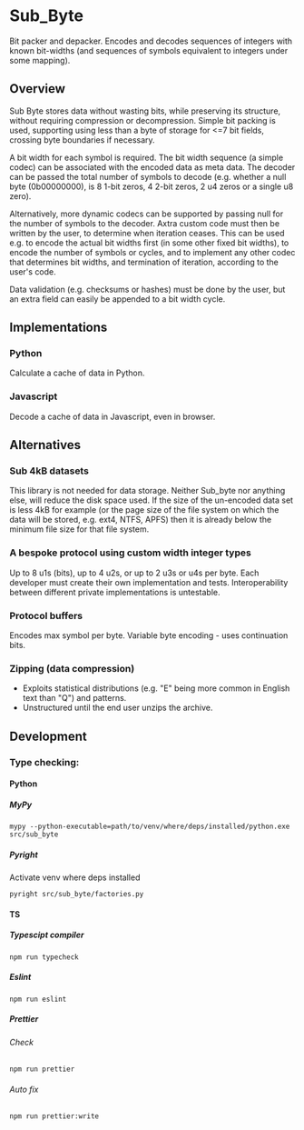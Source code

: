 # Sub_Byte

Bit packer and depacker.  Encodes and decodes sequences of integers with known bit-widths (and sequences of symbols equivalent to integers under some mapping).

## Overview

Sub Byte stores data without wasting bits, while preserving its structure, without requiring compression or decompression.  Simple bit packing is used, supporting using less than a byte of storage for <=7 bit fields, crossing byte 
boundaries if necessary.

A bit width for each symbol is required.  The bit width sequence (a simple codec) can be associated with the encoded data as meta data.  The decoder can be passed the total number of symbols to decode (e.g. whether a null byte (0b00000000), is 8 1-bit zeros, 4 2-bit zeros, 2 u4 zeros or a single u8 zero).  

Alternatively, more dynamic codecs can be supported by passing null for the number of symbols to the decoder.  Axtra custom code 
must then be written by the user, to determine when iteration ceases.  This can be used e.g. to encode the actual bit widths first (in some other fixed bit widths), to encode the number of symbols or cycles, and to implement any other codec that determines bit widths, and termination of iteration, according to the user's code.

Data validation (e.g. checksums or hashes) must be done by the user, but an extra field can easily be appended to a bit width cycle.

## Implementations

### Python
Calculate a cache of data in Python.

### Javascript
Decode a cache of data in Javascript, even in browser.

## Alternatives

### Sub 4kB datasets
This library is not needed for data storage.  Neither Sub_byte nor anything else, will reduce the disk space used.
If the size of the un-encoded data set is less 4kB for example (or the page size of the file system on which the data will be stored, e.g. ext4, NTFS, APFS) then it is already below the minimum file size for that file system. 

### A bespoke protocol using custom width integer types

Up to 8 u1s (bits), up to 4 u2s, or up to 2 u3s or u4s per byte.
Each developer must create their own implementation and tests.
Interoperability between different private implementations is untestable.

### Protocol buffers

Encodes max symbol per byte. Variable byte encoding - uses continuation bits.

### Zipping (data compression)

- Exploits statistical distributions (e.g. "E" being more common in English text than "Q") and patterns.
- Unstructured until the end user unzips the archive.


## Development

### Type checking:
#### Python
##### MyPy
```shell
mypy --python-executable=path/to/venv/where/deps/installed/python.exe src/sub_byte
```

##### Pyright
Activate venv where deps installed
```shell
pyright src/sub_byte/factories.py
```

#### TS
##### Typescipt compiler
```shell
npm run typecheck
```
##### Eslint
```shell
npm run eslint
```

##### Prettier
###### Check
```shell
npm run prettier
```

###### Auto fix
```shell
npm run prettier:write
```
